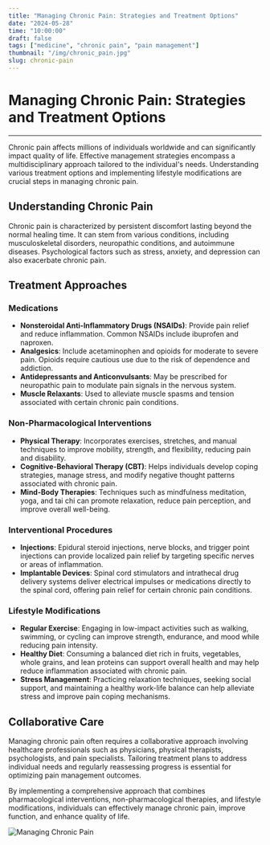 ```yaml
---
title: "Managing Chronic Pain: Strategies and Treatment Options"
date: "2024-05-28"
time: "10:00:00"
draft: false
tags: ["medicine", "chronic pain", "pain management"]
thumbnail: "/img/chronic_pain.jpg"
slug: chronic-pain
---
```


# Managing Chronic Pain: Strategies and Treatment Options

---

Chronic pain affects millions of individuals worldwide and can significantly impact quality of life. Effective management strategies encompass a multidisciplinary approach tailored to the individual's needs. Understanding various treatment options and implementing lifestyle modifications are crucial steps in managing chronic pain.

## Understanding Chronic Pain

Chronic pain is characterized by persistent discomfort lasting beyond the normal healing time. It can stem from various conditions, including musculoskeletal disorders, neuropathic conditions, and autoimmune diseases. Psychological factors such as stress, anxiety, and depression can also exacerbate chronic pain.

## Treatment Approaches

### Medications

- **Nonsteroidal Anti-Inflammatory Drugs (NSAIDs)**: Provide pain relief and reduce inflammation. Common NSAIDs include ibuprofen and naproxen.
- **Analgesics**: Include acetaminophen and opioids for moderate to severe pain. Opioids require cautious use due to the risk of dependence and addiction.
- **Antidepressants and Anticonvulsants**: May be prescribed for neuropathic pain to modulate pain signals in the nervous system.
- **Muscle Relaxants**: Used to alleviate muscle spasms and tension associated with certain chronic pain conditions.

### Non-Pharmacological Interventions

- **Physical Therapy**: Incorporates exercises, stretches, and manual techniques to improve mobility, strength, and flexibility, reducing pain and disability.
- **Cognitive-Behavioral Therapy (CBT)**: Helps individuals develop coping strategies, manage stress, and modify negative thought patterns associated with chronic pain.
- **Mind-Body Therapies**: Techniques such as mindfulness meditation, yoga, and tai chi can promote relaxation, reduce pain perception, and improve overall well-being.

### Interventional Procedures

- **Injections**: Epidural steroid injections, nerve blocks, and trigger point injections can provide localized pain relief by targeting specific nerves or areas of inflammation.
- **Implantable Devices**: Spinal cord stimulators and intrathecal drug delivery systems deliver electrical impulses or medications directly to the spinal cord, offering pain relief for certain chronic pain conditions.

### Lifestyle Modifications

- **Regular Exercise**: Engaging in low-impact activities such as walking, swimming, or cycling can improve strength, endurance, and mood while reducing pain intensity.
- **Healthy Diet**: Consuming a balanced diet rich in fruits, vegetables, whole grains, and lean proteins can support overall health and may help reduce inflammation associated with chronic pain.
- **Stress Management**: Practicing relaxation techniques, seeking social support, and maintaining a healthy work-life balance can help alleviate stress and improve pain coping mechanisms.

## Collaborative Care

Managing chronic pain often requires a collaborative approach involving healthcare professionals such as physicians, physical therapists, psychologists, and pain specialists. Tailoring treatment plans to address individual needs and regularly reassessing progress is essential for optimizing pain management outcomes.

By implementing a comprehensive approach that combines pharmacological interventions, non-pharmacological therapies, and lifestyle modifications, individuals can effectively manage chronic pain, improve function, and enhance quality of life.

![Managing Chronic Pain](/img/chronic_pain.jpg)
